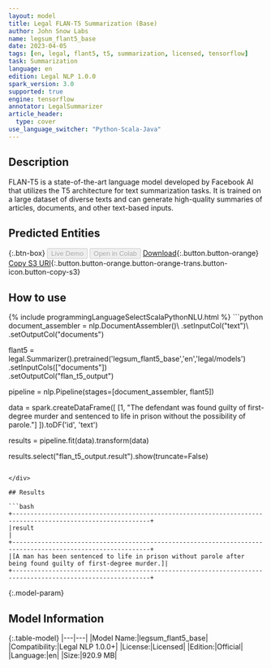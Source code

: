 ```yaml
---
layout: model
title: Legal FLAN-T5 Summarization (Base)
author: John Snow Labs
name: legsum_flant5_base
date: 2023-04-05
tags: [en, legal, flant5, t5, summarization, licensed, tensorflow]
task: Summarization
language: en
edition: Legal NLP 1.0.0
spark_version: 3.0
supported: true
engine: tensorflow
annotator: LegalSummarizer
article_header:
  type: cover
use_language_switcher: "Python-Scala-Java"
---
```


## Description

FLAN-T5 is a state-of-the-art language model developed by Facebook AI that utilizes the T5 architecture for text summarization tasks. It is trained on a large dataset of diverse texts and can generate high-quality summaries of articles, documents, and other text-based inputs.

## Predicted Entities



{:.btn-box}
<button class="button button-orange" disabled>Live Demo</button>
<button class="button button-orange" disabled>Open in Colab</button>
[Download](https://s3.amazonaws.com/auxdata.johnsnowlabs.com/legal/models/legsum_flant5_base_en_1.0.0_3.0_1680709193886.zip){:.button.button-orange}
[Copy S3 URI](s3://auxdata.johnsnowlabs.com/legal/models/legsum_flant5_base_en_1.0.0_3.0_1680709193886.zip){:.button.button-orange.button-orange-trans.button-icon.button-copy-s3}

## How to use



<div class="tabs-box" markdown="1">
{% include programmingLanguageSelectScalaPythonNLU.html %}
```python
document_assembler = nlp.DocumentAssembler()\
    .setInputCol("text")\
    .setOutputCol("documents")

flant5 = legal.Summarizer().pretrained('legsum_flant5_base','en','legal/models')\
    .setInputCols(["documents"])\
    .setOutputCol("flan_t5_output")

pipeline = nlp.Pipeline(stages=[document_assembler, flant5])

data = spark.createDataFrame([
  [1, "The defendant was found guilty of first-degree murder and sentenced to life in prison without the possibility of parole."]
]).toDF('id', 'text')

results = pipeline.fit(data).transform(data)

results.select("flan_t5_output.result").show(truncate=False)
```

</div>

## Results

```bash
+------------------------------------------------------------------------------------------------------------+
|result                                                                                                      |
+------------------------------------------------------------------------------------------------------------+
|[A man has been sentenced to life in prison without parole after being found guilty of first-degree murder.]|
+------------------------------------------------------------------------------------------------------------+

```

{:.model-param}
## Model Information

{:.table-model}
|---|---|
|Model Name:|legsum_flant5_base|
|Compatibility:|Legal NLP 1.0.0+|
|License:|Licensed|
|Edition:|Official|
|Language:|en|
|Size:|920.9 MB|